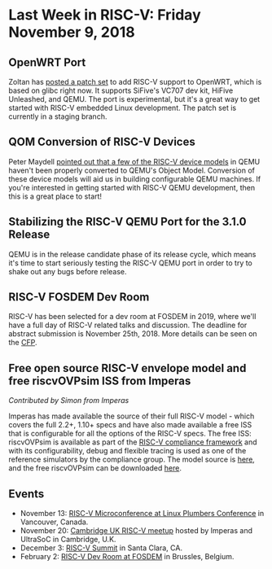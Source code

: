# Last Week in RISC-V: Friday November  9, 2018

## OpenWRT Port

Zoltan has [posted a patch
set](http://lists.infradead.org/pipermail/openwrt-devel/2018-November/014501.html)
to add RISC-V support to OpenWRT, which is based on glibc right now.  It
supports SiFive's VC707 dev kit, HiFive Unleashed, and QEMU.  The port
is experimental, but it's a great way to get started with RISC-V
embedded Linux development.  The patch set is currently in a staging
branch.

## QOM Conversion of RISC-V Devices

Peter Maydell [pointed out that a few of the RISC-V device
models](http://lists.nongnu.org/archive/html/qemu-devel/2018-11/msg01089.html)
in QEMU haven't been properly converted to QEMU's Object Model.
Conversion of these device models will aid us in building configurable
QEMU machines.  If you're interested in getting started with RISC-V QEMU
development, then this is a great place to start!

## Stabilizing the RISC-V QEMU Port for the 3.1.0 Release

QEMU is in the release candidate phase of its release cycle, which means
it's time to start seriously testing the RISC-V QEMU port in order to
try to shake out any bugs before release.

## RISC-V FOSDEM Dev Room

RISC-V has been selected for a dev room at FOSDEM in 2019, where we'll
have a full day of RISC-V related talks and discussion.  The deadline
for abstract submission is November 25th, 2018.  More details can be
seen on the
[CFP](https://github.com/riscv/riscv-wiki/wiki/FOSDEM-2019-RISC-V-Devroom).

## Free open source RISC-V envelope model and free riscvOVPsim ISS from Imperas

*Contributed by Simon from Imperas*

Imperas has made available the source of their full RISC-V model - which
covers the full 2.2+, 1.10+ specs and have also made available a free
ISS that is configurable for all the options of the RISC-V specs.  The
free ISS: riscvOVPsim is available as part of the [RISC-V compliance
framework](https://github.com/riscv/riscv-compliance) and with its
configurability, debug and flexible tracing is used as one of the
reference simulators by the compliance group. The model source is [here](
https://github.com/riscv/riscv-ovpsim/tree/master/source), and the free
riscvOVPsim can be downloaded [here](https://github.com/riscv/riscv-ovpsim).

## Events

* November 13: [RISC-V Microconference at Linux Plumbers
  Conference](https://blog.linuxplumbersconf.org/2018/) in Vancouver,
  Canada.
* November 20: [Cambridge UK RISC-V
  meetup](https://www.meetup.com/Cambridge-RISC-V-Meetup-Group/events/255583656/)
  hosted by Imperas and UltraSoC in Cambridge, U.K.
* December 3: [RISC-V Summit](https://tmt.knect365.com/risc-v-summit/)
  in Santa Clara, CA.
* February 2: [RISC-V Dev Room at
  FOSDEM](http://lists.nongnu.org/archive/html/qemu-devel/2018-11/msg01089.html)
  in Brussles, Belgium.
